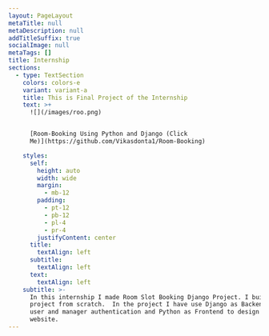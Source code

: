 ```yaml
---
layout: PageLayout
metaTitle: null
metaDescription: null
addTitleSuffix: true
socialImage: null
metaTags: []
title: Internship
sections:
  - type: TextSection
    colors: colors-e
    variant: variant-a
    title: This is Final Project of the Internship
    text: >+
      ![](/images/roo.png)


      [Room-Booking Using Python and Django (Click
      Me)](https://github.com/Vikasdonta1/Room-Booking)

    styles:
      self:
        height: auto
        width: wide
        margin:
          - mb-12
        padding:
          - pt-12
          - pb-12
          - pl-4
          - pr-4
        justifyContent: center
      title:
        textAlign: left
      subtitle:
        textAlign: left
      text:
        textAlign: left
    subtitle: >-
      In this internship I made Room Slot Booking Django Project. I built this
      project from scratch.  In the project I have use Django as Backend for
      user and manager authentication and Python as Frontend to design the
      website.         
---
```

